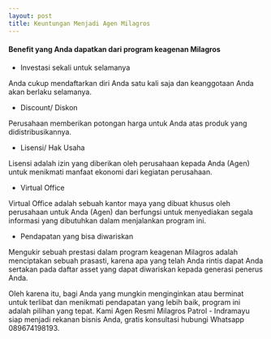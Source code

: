 ```yaml
---
layout: post
title: Keuntungan Menjadi Agen Milagros
---
```


#### Benefit yang Anda dapatkan dari program keagenan Milagros

- Investasi sekali untuk selamanya

Anda cukup mendaftarkan diri Anda satu kali saja dan keanggotaan Anda akan berlaku selamanya.

- Discount/ Diskon

Perusahaan memberikan potongan harga untuk Anda atas produk yang didistribusikannya.

- Lisensi/ Hak Usaha

Lisensi adalah izin yang diberikan oleh perusahaan kepada Anda (Agen) untuk menikmati manfaat ekonomi dari kegiatan perusahaan.

- Virtual Office

Virtual Office adalah sebuah kantor maya yang dibuat khusus oleh perusahaan untuk Anda (Agen) dan berfungsi untuk menyediakan segala informasi yang dibutuhkan dalam menjalankan program ini.

- Pendapatan yang bisa diwariskan

Mengukir sebuah prestasi dalam program keagenan Milagros adalah menciptakan sebuah prasasti, karena apa yang telah Anda rintis dapat Anda sertakan pada daftar asset yang dapat diwariskan kepada generasi penerus Anda.

Oleh karena itu, bagi Anda yang mungkin menginginkan atau berminat untuk terlibat dan menikmati pendapatan yang lebih baik, program ini adalah pilihan yang tepat.
Kami Agen Resmi Milagros Patrol - Indramayu siap menjadi rekanan bisnis Anda, gratis konsultasi hubungi Whatsapp 089674198193.
